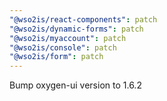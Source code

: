 ```yaml
---
"@wso2is/react-components": patch
"@wso2is/dynamic-forms": patch
"@wso2is/myaccount": patch
"@wso2is/console": patch
"@wso2is/form": patch
---
```


Bump oxygen-ui version to 1.6.2
